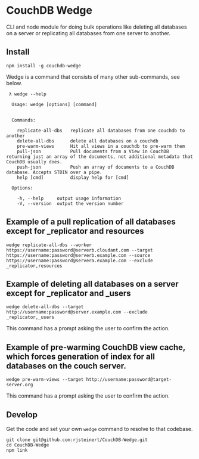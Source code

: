 # CouchDB Wedge
CLI and node module for doing bulk operations like deleting all databases on a server or replicating all databases from one server to another.

## Install
```
npm install -g couchdb-wedge
```

Wedge is a command that consists of many other sub-commands, see below.
```
 λ wedge --help

  Usage: wedge [options] [command]


  Commands:

    replicate-all-dbs   replicate all databases from one couchdb to another
    delete-all-dbs      delete all databases on a couchdb
    pre-warm-views      Hit all views in a couchdb to pre-warm them
    pull-json           Pull documents from a View in CouchDB returning just an array of the documents, not additional metadata that CouchDB usually does.
    push-json           Push an array of documents to a CouchDB database. Accepts STDIN over a pipe.
    help [cmd]          display help for [cmd]

  Options:

    -h, --help     output usage information
    -V, --version  output the version number
```


## Example of a pull replication of all databases except for _replicator and resources
```
wedge replicate-all-dbs --worker https://username:password@serverb.cloudant.com --target https://username:password@serverb.example.com --source https://username:password@servera.example.com --exclude _replicator,resources
```


## Example of deleting all databases on a server except for _replicator and _users
```
wedge delete-all-dbs --target http://username:password@server.example.com --exclude _replicator,_users
```

This command has a prompt asking the user to confirm the action.

## Example of pre-warming CouchDB view cache, which forces generation of index for all databases on the couch server.

````
wedge pre-warm-views --target http://username:password@target-server.org
````

This command has a prompt asking the user to confirm the action.

## Develop

Get the code and set your own `wedge` command to resolve to that codebase.
```
git clone git@github.com:rjsteinert/CouchDB-Wedge.git
cd CouchDB-Wedge
npm link
```

